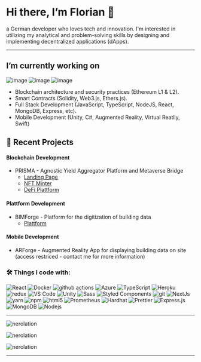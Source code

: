 # Hi there, I’m Florian 👋

<!-- [![LinkedIn Badge](https://img.shields.io/badge/Personal%20Website-%20-lightgrey?color=1CA2F1)](https://www.toniwahrstaetter.com) -->

a German developer who loves tech and innovation.
I'm interested in utilizing my analytical and problem-solving skills by designing and implementing decentralized applications (dApps).

---

## I’m currently working on

![image](https://img.shields.io/badge/Ethereum-3C3C3D?style=for-the-badge&logo=Ethereum&logoColor=white)
![image](https://img.shields.io/badge/Solidity-e6e6e6?style=for-the-badge&logo=solidity&logoColor=black)
![image](https://img.shields.io/badge/Bitcoin-000000?style=for-the-badge&logo=bitcoin&logoColor=white)

- Blockchain architecture and security practices (Ethereum L1 & L2).
- Smart Contracts (Solidity, Web3.js, Ethers.js).
- Full Stack Development (JavaScript, TypeScript, NodeJS, React, MongoDB, Express, etc).
- Mobile Development (Unity, C#, Augmented Reality, Virtual Reatliy, Swift)

## 🚀 Recent Projects

#### Blockchain Development

- PRISMA - Agnostic Yield Aggregator Platform and Metaverse Bridge
  - <a href="https://prisma.farm">Landing Page</a>
  - <a href="https://minter.prisma.farm">NFT Minter</a>
  - <a href="https://app.prisma.farm">DeFi Plattform</a>

#### Plattform Development

- BIMForge - Platform for the digitization of building data
  - <a href="https://bim-forge.bimension.de">Plattform</a>

#### Mobile Development

- ARForge - Augmented Reality App for displaying building data on site (access restriced - contact me for more information)

### 🛠 Things I code with:

<p>
    <a target="_blank" rel="noopener noreferrer" ><img alt="React" src=https://img.shields.io/badge/-React-45b8d8?style=flat-square&logo=react&logoColor=white ></a>
    <a target="_blank" rel="noopener noreferrer"><img alt="Docker" src="https://img.shields.io/badge/-Docker-46a2f1?style=flat-square&amp;logo=docker&amp;logoColor=white" style="max-width:100%;"></a>
    <a target="_blank" rel="noopener noreferrer" ><img alt="github actions" src="https://img.shields.io/badge/-Github_Actions-2088FF?style=flat-square&amp;logo=github-actions&amp;logoColor=white" style="max-width:100%;"></a>
    <a target="_blank" rel="noopener noreferrer"><img alt="Azure" src="https://img.shields.io/badge/-Microsoft Azure-1a73e8?style=flat-square&amp;logo=microsoft-azure&amp;logoColor=white" style="max-width:100%;"></a>
    <a target="_blank" rel="noopener noreferrer"><img alt="TypeScript" src="https://img.shields.io/badge/-TypeScript-007ACC?style=flat-square&amp;logo=typescript&amp;logoColor=white" style="max-width:100%;"></a>
    <a target="_blank" rel="noopener noreferrer" ><img alt="Heroku" src="https://img.shields.io/badge/-Redux-430098?style=flat-square&amp;logo=redux&amp;logoColor=white" style="max-width:100%;"></a>
    <a target="_blank" rel="noopener noreferrer"><img alt="redux" src="https://img.shields.io/badge/-Heroku-764ABC?style=flat-square&amp;logo=heroku&amp;logoColor=white" style="max-width:100%;"></a>
    <a target="_blank" rel="noopener noreferrer" ><img alt="VS Code" src="https://img.shields.io/badge/-Visual Studio Code-B7178C?style=flat-square&amp;logo=visual-studio-code&amp;logoColor=white" style="max-width:100%;"></a>
    <a target="_blank" rel="noopener noreferrer"><img alt="Unity" src="https://img.shields.io/badge/-Unity-E10098?style=flat-square&amp;logo=unity&amp;logoColor=white" style="max-width:100%;"></a>
    <a target="_blank" rel="noopener noreferrer"><img alt="Sass" src="https://img.shields.io/badge/-Sass-CC6699?style=flat-square&amp;logo=sass&amp;logoColor=white" style="max-width:100%;"></a>
    <a target="_blank" rel="noopener noreferrer"><img alt="Styled Components" src="https://img.shields.io/badge/-Styled_Components-db7092?style=flat-square&amp;logo=styled-components&amp;logoColor=white" style="max-width:100%;"></a>
    <a target="_blank" rel="noopener noreferrer" ><img alt="git" src="https://img.shields.io/badge/-Git-F05032?style=flat-square&amp;logo=git&amp;logoColor=white" style="max-width:100%;"></a>
    <a target="_blank" rel="noopener noreferrer" ><img alt="NextJs" src="https://img.shields.io/badge/-NextJs-ea2845?style=flat-square&amp;logo=next.js&amp;logoColor=white" style="max-width:100%;"></a>
    <a target="_blank" rel="noopener noreferrer" ><img alt="yarn" src="https://img.shields.io/badge/-Yarn-DD0031?style=flat-square&amp;logo=yarn&amp;logoColor=white" style="max-width:100%;"></a>
    <a target="_blank" rel="noopener noreferrer"><img alt="npm" src="https://img.shields.io/badge/-NPM-CB3837?style=flat-square&amp;logo=npm&amp;logoColor=white" style="max-width:100%;"></a>
    <a target="_blank" rel="noopener noreferrer" ><img alt="html5" src="https://img.shields.io/badge/-HTML5-E34F26?style=flat-square&amp;logo=html5&amp;logoColor=white" style="max-width:100%;"></a>
    <a target="_blank" rel="noopener noreferrer" ><img alt="Prometheus" src="https://img.shields.io/badge/-Prometheus-FB542B?style=flat-square&amp;logo=Prometheus&amp;logoColor=white" style="max-width:100%;"></a>
    <a target="_blank" rel="noopener noreferrer" ><img alt="Hardhat" src="https://img.shields.io/badge/-Hardhat-EC4A3F?style=flat-square&amp;logo=ethereum&amp;logoColor=white" style="max-width:100%;"></a>
    <a target="_blank" rel="noopener noreferrer" ><img alt="Prettier" src="https://img.shields.io/badge/-Prettier-F9A03C?style=flat-square&amp;logo=prettier&amp;logoColor=white" style="max-width:100%;"></a>
    <a target="_blank" rel="noopener noreferrer" ><img alt="Express.js" src="https://img.shields.io/badge/-Express-F7B93E?style=flat-square&amp;logo=express&amp;logoColor=white" style="max-width:100%;"></a>
    <a target="_blank" rel="noopener noreferrer" ><img alt="MongoDB" src="https://img.shields.io/badge/-MongoDB-13aa52?style=flat-square&amp;logo=mongodb&amp;logoColor=white" style="max-width:100%;"></a>
    <a target="_blank" rel="noopener noreferrer" ><img alt="Nodejs" src="https://img.shields.io/badge/-Nodejs-43853d?style=flat-square&amp;logo=Node.js&amp;logoColor=white" style="max-width:100%;"></a>

</p>

---

<p><img  src="https://github-readme-stats.vercel.app/api?username=florolf1&show_icons=true&locale=en&theme=graywhite&include_all_commits=true&count_private=true" alt="nerolation" /></p>

<p><img   src="https://github-readme-stats.vercel.app/api/top-langs?username=florolf1&show_icons=true&locale=en&layout=compact&hide=HTML,jupyter%20notebook" alt="nerolation"  /></p>

<p><img  src="https://github-readme-streak-stats.herokuapp.com/?user=florolf1&" alt="nerolation" /></p>

---

